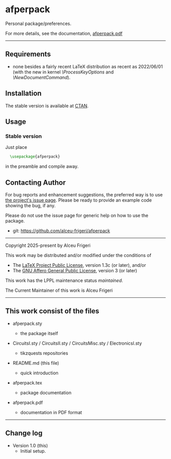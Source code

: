 afperpack
==========

Personal package/preferences.

For more details,  see the documentation,
[afperpack.pdf](http://mirrors.ctan.org/macros/latex/contrib/afperpack/doc/afperpack.pdf)
	
--------------

## Requirements
* none besides a fairly recent LaTeX distribution as recent as 2022/06/01
(with the new in kernel *\ProcessKeyOptions* and *\NewDocumentCommand*).

## Installation
The stable version is available at [CTAN](https://ctan.org/pkg/afperpack).

## Usage
### Stable version
Just place
```latex
  \usepackage{afperpack}
```

in the preamble and compile away.

## Contacting Author

For bug reports and enhancement suggestions, the preferred way is to use
[the project's issue page](https://github.com/alceu-frigeri/afperpack/issues).
Please be ready to provide an example code showing the bug, if any.

Please do not use the issue page for generic help on how to use the package.

* git: https://github.com/alceu-frigeri/afperpack

-------------
Copyright 2025-present by Alceu Frigeri

 This work may be distributed and/or modified under the
 conditions of

 * The [LaTeX Project Public License](http://www.latex-project.org/lppl.txt), version 1.3c (or later), and/or
 * The [GNU Affero General Public License](https://www.gnu.org/licenses/agpl-3.0.html), version 3 (or later)

This work has the LPPL maintenance status *maintained*.

The Current Maintainer of this work is Alceu Frigeri

-------------
## This work consist of the files

* afperpack.sty
    - the package itself
    
* CircuitsI.sty / CircuitsII.sty / CircuitsMisc.sty / ElectronicsI.sty 
    - tikzquests repositories

* README.md  (this file)
    - quick introduction

* afperpack.tex
    - package documentation
* afperpack.pdf
    - documentation in PDF format
    
-------------

## Change log

* Version 1.0 (this)
    - Initial setup.
